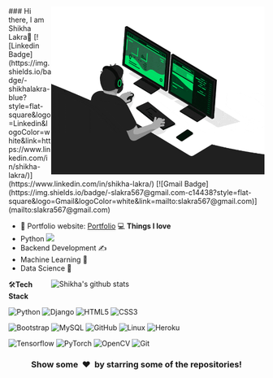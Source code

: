 <img align="right" src="https://github.com/shikhalakra22/shikhalakra22/blob/main/developer.gif" alt="Coder GIF" width="420" height="330">
### Hi there, I am Shikha Lakra👋
[![Linkedin Badge](https://img.shields.io/badge/-shikhalakra-blue?style=flat-square&logo=Linkedin&logoColor=white&link=https://www.linkedin.com/in/shikha-lakra/)](https://www.linkedin.com/in/shikha-lakra/)
[![Gmail Badge](https://img.shields.io/badge/-slakra567@gmail.com-c14438?style=flat-square&logo=Gmail&logoColor=white&link=mailto:slakra567@gmail.com)](mailto:slakra567@gmail.com) 

- 🎯 Portfolio website: [Portfolio](https://shikhalakra22.github.io/)
💻 **Things I love**
- Python <img src="https://media.giphy.com/media/WUlplcMpOCEmTGBtBW/giphy.gif" width="30"> 
- Backend Development ✍️
- Machine Learning 🧐
- Data Science 😬

<a href="https://gitstats.me/shikhalakra22">
    <img width="420" height="auto" align="right" alt="Shikha's github stats" 
    src="https://github-readme-stats.vercel.app/api?username=shikhalakra22&show_icons=true&theme=dark&count_private=false&include_all_commits=true" />
</a>

🛠**Tech Stack**

![Python](https://img.shields.io/badge/-Python-000000?style=flat&logo=python)
![Django](https://img.shields.io/badge/-Django-000000?style=flat&logo=Django)
![HTML5](https://img.shields.io/badge/-HTML5-000000?style=flat&logo=HTML5)
![CSS3](https://img.shields.io/badge/-CSS3-000000?style=flat&logo=CSS3)

![Bootstrap](https://img.shields.io/badge/-Bootstrap-000000?style=flat&logo=bootstrap)
![MySQL](https://img.shields.io/badge/-MySQL-000000?style=flat&logo=MySQL)
![GitHub](https://img.shields.io/badge/-GitHub-000000?style=flat&logo=github&logoColor=FFFFFF)
![Linux](https://img.shields.io/badge/-Linux-000000?style=flat&logo=linux&logoColor=FCC624)
![Heroku](https://img.shields.io/badge/-Heroku-000000?style=flat&logo=heroku)

![Tensorflow](https://img.shields.io/badge/-Tensorflow-000000?style=flat&logo=tensorflow)
![PyTorch](https://img.shields.io/badge/-PyTorch-000000?style=flat&logo=pytorch)
![OpenCV](https://img.shields.io/badge/-OpenCV-000000?style=flat&logo=opencv)
![Git](https://img.shields.io/badge/-Git-000000?style=flat&logo=git&logoColor=F05032)

<div align="center">
    <h3 align="center">Show some &nbsp;❤️&nbsp; by starring some of the repositories!</h3>
</div>
